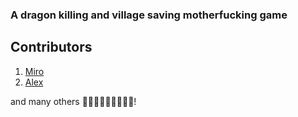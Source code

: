 ### A dragon killing and village saving motherfucking game 


## Contributors 

1. [Miro](https://github.com/mironikolov)
2. [Alex](https://github.com/AlexAJ9) 

and many others 🌈🦄🌈🌈🦄🌈🦄🌈🦄!
